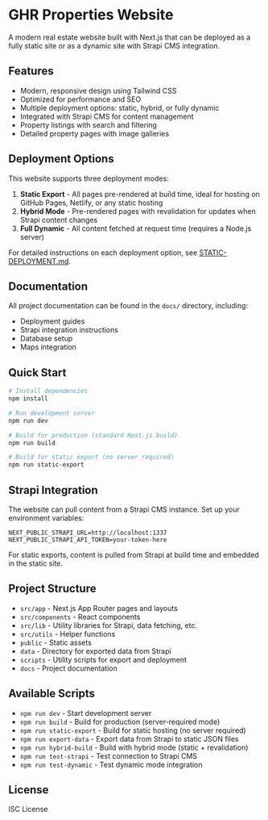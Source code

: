 # GHR Properties Website

A modern real estate website built with Next.js that can be deployed as a fully static site or as a dynamic site with Strapi CMS integration.

## Features

- Modern, responsive design using Tailwind CSS
- Optimized for performance and SEO
- Multiple deployment options: static, hybrid, or fully dynamic
- Integrated with Strapi CMS for content management
- Property listings with search and filtering
- Detailed property pages with image galleries

## Deployment Options

This website supports three deployment modes:

1. **Static Export** - All pages pre-rendered at build time, ideal for hosting on GitHub Pages, Netlify, or any static hosting
2. **Hybrid Mode** - Pre-rendered pages with revalidation for updates when Strapi content changes
3. **Full Dynamic** - All content fetched at request time (requires a Node.js server)

For detailed instructions on each deployment option, see [STATIC-DEPLOYMENT.md](./docs/STATIC-DEPLOYMENT.md).

## Documentation

All project documentation can be found in the `docs/` directory, including:
- Deployment guides
- Strapi integration instructions
- Database setup
- Maps integration

## Quick Start

```bash
# Install dependencies
npm install

# Run development server
npm run dev

# Build for production (standard Next.js build)
npm run build

# Build for static export (no server required)
npm run static-export
```

## Strapi Integration

The website can pull content from a Strapi CMS instance. Set up your environment variables:

```
NEXT_PUBLIC_STRAPI_URL=http://localhost:1337
NEXT_PUBLIC_STRAPI_API_TOKEN=your-token-here
```

For static exports, content is pulled from Strapi at build time and embedded in the static site.

## Project Structure

- `src/app` - Next.js App Router pages and layouts
- `src/components` - React components
- `src/lib` - Utility libraries for Strapi, data fetching, etc.
- `src/utils` - Helper functions
- `public` - Static assets
- `data` - Directory for exported data from Strapi
- `scripts` - Utility scripts for export and deployment
- `docs` - Project documentation

## Available Scripts

- `npm run dev` - Start development server
- `npm run build` - Build for production (server-required mode)
- `npm run static-export` - Build for static hosting (no server required)
- `npm run export-data` - Export data from Strapi to static JSON files
- `npm run hybrid-build` - Build with hybrid mode (static + revalidation)
- `npm run test-strapi` - Test connection to Strapi CMS
- `npm run test-dynamic` - Test dynamic mode integration

## License

ISC License
